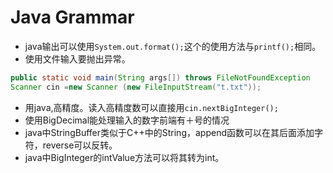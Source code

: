# Java Grammar

* java输出可以使用`System.out.format();`这个的使用方法与`printf();`相同。
* 使用文件输入要抛出异常。

```java
public static void main(String args[]) throws FileNotFoundException
Scanner cin =new Scanner (new FileInputStream("t.txt"));
```

* 用java,高精度。读入高精度数可以直接用`cin.nextBigInteger();`
* 使用BigDecimal能处理输入的数字前端有＋号的情况
* java中StringBuffer类似于C++中的String，append函数可以在其后面添加字符，reverse可以反转。
* java中BigInteger的intValue方法可以将其转为int。

